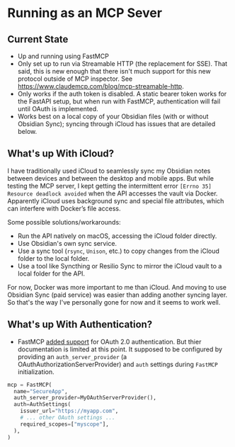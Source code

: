 # Running as an MCP Sever

## Current State

- Up and running using FastMCP
- Only set up to run via Streamable HTTP (the replacement for SSE). That said, this is new enough that there isn't much support for this new protocol outside of MCP inspector. See https://www.claudemcp.com/blog/mcp-streamable-http.
- Only works if the auth token is disabled. A static bearer token works for the FastAPI setup, but when run with FastMCP, authentication will fail until OAuth is implemented.
- Works best on a local copy of your Obsidian files (with or without Obsidian Sync); syncing through iCloud has issues that are detailed below.

## What's up With iCloud?

I have traditionally used iCloud to seamlessly sync my Obsidian notes between devices and between the desktop and mobile apps. But while testing the MCP server, I kept getting the intermittent error `[Errno 35] Resource deadlock avoided` when the API accesses the vault via Docker. Apparently iCloud uses background sync and special file attributes, which can interfere with Docker’s file access.

Some possible solutions/workarounds:

- Run the API natively on macOS, accessing the iCloud folder directly.
- Use Obsidian's own sync service.
- Use a sync tool (`rsync`, `Unison`, etc.) to copy changes from the iCloud folder to the local folder.
- Use a tool like Syncthing or Resilio Sync to mirror the iCloud vault to a local folder for the API.

For now, Docker was more important to me than iCloud. And moving to use Obsidian Sync (paid service) was easier than adding another syncing layer. So that's the way I've personally gone for now and it seems to work well.


## What's up With Authentication?

- FastMCP [added support](https://github.com/jlowin/fastmcp/pull/300/files) for OAuth 2.0 authentication. But thier documentation is limited at this point. It supposed to be configured by providing an `auth_server_provider` (a  OAuthAuthorizationServerProvider) and `auth` settings during `FastMCP` initialization.

```python
mcp = FastMCP(
  name="SecureApp",
  auth_server_provider=MyOAuthServerProvider(),
  auth=AuthSettings(
    issuer_url="https://myapp.com",
    # ... other OAuth settings ...
    required_scopes=["myscope"],
  ),
)
```
